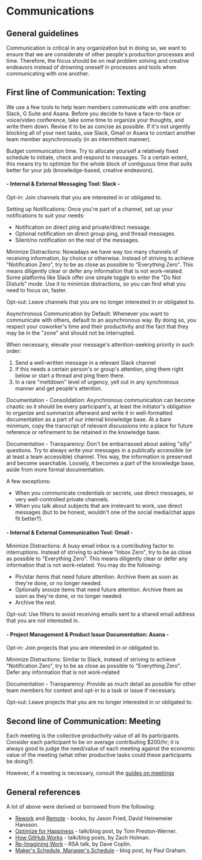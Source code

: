 # Communications

## General guidelines

Communication is critical in any organization but in doing so, we want to ensure that we are considerate of other people's production processes and time. Therefore, the focus should be on real problem solving and creative endeavors instead of drowning oneself in processes and tools when communicating with one another.

## First line of Communication: Texting

We use a few tools to help team members communicate with one another: Slack, G Suite and Asana. Before you decide to have a face-to-face or voice/video conference, take some time to organize your thoughts, and write them down. Revise it to be as concise as possible. If it's not urgently blocking all of your next tasks, use Slack, Gmail or Asana to contact another team member asynchronously (in an intermittent manner).

Budget communication time. Try to allocate yourself a relatively fixed schedule to initiate, check and respond to messages. To a certain extent, this means try to optimize for the whole block of contiguous time that suits better for your job (knowledge-based, creative endeavors).

#### - Internal & External Messaging Tool: Slack -
Opt-in: Join channels that you are interested in or obligated to.

Setting up Notifications: Once you're part of a channel, set up your notifications to suit your needs:

- Notification on direct ping and private/direct message.
- Optional notification on direct group ping, and thread messages.
- Silent/no notification on the rest of the messages.

Minimize Distractions: Nowadays we have way too many channels of receiving information, by choice or otherwise. Instead of striving to achieve "Notification Zero", try to be as close as possible to "Everything Zero". This means diligently clear or defer any information that is not work-related. Some platforms like Slack offer one simple toggle to enter the "Do Not Disturb" mode. Use it to minimize distractions, so you can find what you need to focus on, faster.

Opt-out: Leave channels that you are no longer interested in or obligated to.

Asynchronous Communication by Default: Whenever you want to communicate with others, default to an asynchronous way. By doing so, you respect your coworker's time and their productivity and the fact that they may be in the "zone" and should not be interrupted.

When necessary, elevate your message's attention-seeking priority in such order:

1. Send a well-written message in a relevant Slack channel
2. If this needs a certain person's or group's attention, ping them right below or start a thread and ping them there.
3. In a rare "meltdown" level of urgency, yell out in any synchronous manner and get people's attention.

Documentation - Consolidation: Asynchronous communication can become chaotic so it should be every participant's, at least the initiator's obligation to organize and summarize afterward and write it in well-formatted documentation as a part of our internal knowledge base. At a bare minimum, copy the transcript of relevant discussions into a place for future reference or refinement to be retained in the knowledge base.

Documentation - Transparency: Don't be embarrassed about asking "silly" questions. Try to always write your messages in a publically accessible (or at least a team accessible) channel. This way, the information is preserved and become searchable. Loosely, it becomes a part of the knowledge base, aside from more formal documentation.

A few exceptions:

- When you communicate credentials or secrets, use direct messages, or very well-controlled private channels.
- When you talk about subjects that are irrelevant to work, use direct messages (but to be honest, wouldn't one of the social media/chat apps fit better?).

#### - Internal & External Communication Tool: Gmail -

Minimize Distractions: A busy email inbox is a contributing factor to interruptions. Instead of striving to achieve "Inbox Zero", try to be as close as possible to "Everything Zero". This means diligently clear or defer any information that is not work-related. You may do the following:

- Pin/star items that need future attention. Archive them as soon as they're done, or no longer needed.
- Optionally snooze items that need future attention. Archive them as soon as they're done, or no longer needed.
- Archive the rest.

Opt-out: Use filters to avoid receiving emails sent to a shared email address that you are not interested in.

#### - Project Management & Product Issue Documentation: Asana -

Opt-in: Join projects that you are interested in or obligated to.

Minimize Distractions: Similar to Slack, instead of striving to achieve "Notification Zero", try to be as close as possible to "Everything Zero". Defer any information that is not work-related

Documentation - Transparency: Provide as much detail as possible for other team members for context and opt-in to a task or issue if necessary.

Opt-out: Leave projects that you are no longer interested in or obligated to.

## Second line of Communication: Meeting

Each meeting is the collective productivity value of all its participants. Consider each participant to be on average contributing $200/hr; it is always good to judge the need/value of each meeting against the economic value of the meeting (what other productive tasks could these participants be doing?).

However, if a meeting is necessary, consult the [guides on meetings](meetings.md)

## General references

A lot of above were derived or borrowed from the following:

- [Rework](https://www.amazon.ca/Rework-Jason-Fried/dp/0307463745) and [Remote](https://www.amazon.ca/Remote-Office-Required-Jason-Fried/dp/0804137501) - books, by Jason Fried, David Heinemeier Hansson.
- [Optimize for Happiness](http://tom.preston-werner.com/2010/10/18/optimize-for-happiness.html) - talk/blog post, by Tom Preston-Werner.
- [How GitHub Works](https://zachholman.com/posts/how-github-works/) - talk/blog posts, by Zach Holman.
- [Re-Imagining Work](https://www.youtube.com/watch?v=G11t6XAIce0&list=PL39BF9545D740ECFF&index=4) - RSA talk, by Dave Coplin.
- [Maker's Schedule, Manager's Schedule](http://www.paulgraham.com/makersschedule.html) - blog post, by Paul Graham.
